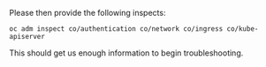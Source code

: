 Please then provide the following inspects:

~~~
oc adm inspect co/authentication co/network co/ingress co/kube-apiserver
~~~

This should get us enough information to begin troubleshooting.